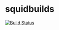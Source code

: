 # squidbuilds

[![Build Status](https://travis-ci.org/evangoad/squidbuilds.svg?branch=master)](https://travis-ci.org/evangoad/squidbuilds)
